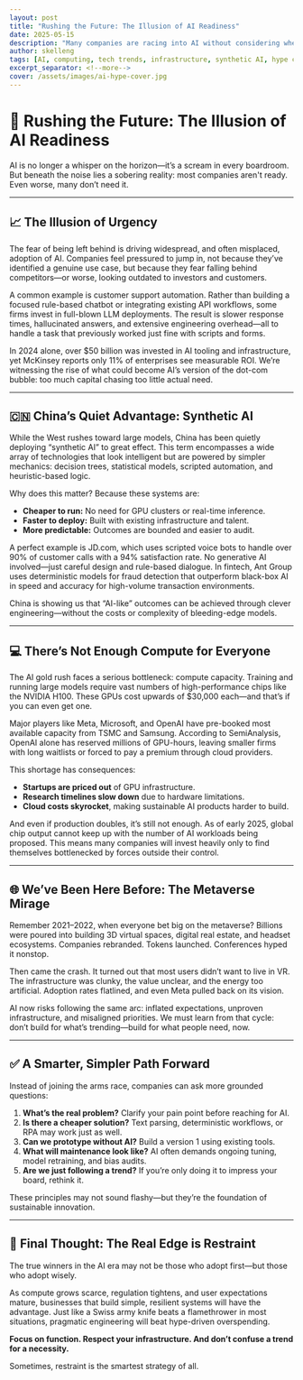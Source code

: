 ```yaml
---
layout: post
title: "Rushing the Future: The Illusion of AI Readiness"
date: 2025-05-15
description: "Many companies are racing into AI without considering whether it’s needed or sustainable. Here's a closer look at the hype, the hidden costs, and smarter alternatives."
author: skelleng
tags: [AI, computing, tech trends, infrastructure, synthetic AI, hype cycles, innovation]
excerpt_separator: <!--more-->
cover: /assets/images/ai-hype-cover.jpg
---
```


# 🤖 Rushing the Future: The Illusion of AI Readiness

AI is no longer a whisper on the horizon—it’s a scream in every boardroom. But beneath the noise lies a sobering reality: most companies aren't ready. Even worse, many don’t need it.

<!--more-->

---

## 📈 The Illusion of Urgency

The fear of being left behind is driving widespread, and often misplaced, adoption of AI. Companies feel pressured to jump in, not because they’ve identified a genuine use case, but because they fear falling behind competitors—or worse, looking outdated to investors and customers.

A common example is customer support automation. Rather than building a focused rule-based chatbot or integrating existing API workflows, some firms invest in full-blown LLM deployments. The result is slower response times, hallucinated answers, and extensive engineering overhead—all to handle a task that previously worked just fine with scripts and forms.

In 2024 alone, over \$50 billion was invested in AI tooling and infrastructure, yet McKinsey reports only 11% of enterprises see measurable ROI. We’re witnessing the rise of what could become AI’s version of the dot-com bubble: too much capital chasing too little actual need.

---

## 🇨🇳 China’s Quiet Advantage: Synthetic AI

While the West rushes toward large models, China has been quietly deploying “synthetic AI” to great effect. This term encompasses a wide array of technologies that look intelligent but are powered by simpler mechanics: decision trees, statistical models, scripted automation, and heuristic-based logic.

Why does this matter? Because these systems are:

* **Cheaper to run:** No need for GPU clusters or real-time inference.
* **Faster to deploy:** Built with existing infrastructure and talent.
* **More predictable:** Outcomes are bounded and easier to audit.

A perfect example is JD.com, which uses scripted voice bots to handle over 90% of customer calls with a 94% satisfaction rate. No generative AI involved—just careful design and rule-based dialogue. In fintech, Ant Group uses deterministic models for fraud detection that outperform black-box AI in speed and accuracy for high-volume transaction environments.

China is showing us that “AI-like” outcomes can be achieved through clever engineering—without the costs or complexity of bleeding-edge models.

---

## 💻 There’s Not Enough Compute for Everyone

The AI gold rush faces a serious bottleneck: compute capacity. Training and running large models require vast numbers of high-performance chips like the NVIDIA H100. These GPUs cost upwards of \$30,000 each—and that’s if you can even get one.

Major players like Meta, Microsoft, and OpenAI have pre-booked most available capacity from TSMC and Samsung. According to SemiAnalysis, OpenAI alone has reserved millions of GPU-hours, leaving smaller firms with long waitlists or forced to pay a premium through cloud providers.

This shortage has consequences:

* **Startups are priced out** of GPU infrastructure.
* **Research timelines slow down** due to hardware limitations.
* **Cloud costs skyrocket**, making sustainable AI products harder to build.

And even if production doubles, it’s still not enough. As of early 2025, global chip output cannot keep up with the number of AI workloads being proposed. This means many companies will invest heavily only to find themselves bottlenecked by forces outside their control.

---

## 🌐 We’ve Been Here Before: The Metaverse Mirage

Remember 2021–2022, when everyone bet big on the metaverse? Billions were poured into building 3D virtual spaces, digital real estate, and headset ecosystems. Companies rebranded. Tokens launched. Conferences hyped it nonstop.

Then came the crash. It turned out that most users didn’t want to live in VR. The infrastructure was clunky, the value unclear, and the energy too artificial. Adoption rates flatlined, and even Meta pulled back on its vision.

AI now risks following the same arc: inflated expectations, unproven infrastructure, and misaligned priorities. We must learn from that cycle: don’t build for what’s trending—build for what people need, now.

---

## ✅ A Smarter, Simpler Path Forward

Instead of joining the arms race, companies can ask more grounded questions:

1. **What’s the real problem?** Clarify your pain point before reaching for AI.
2. **Is there a cheaper solution?** Text parsing, deterministic workflows, or RPA may work just as well.
3. **Can we prototype without AI?** Build a version 1 using existing tools.
4. **What will maintenance look like?** AI often demands ongoing tuning, model retraining, and bias audits.
5. **Are we just following a trend?** If you’re only doing it to impress your board, rethink it.

These principles may not sound flashy—but they’re the foundation of sustainable innovation.

---

## 🧠 Final Thought: The Real Edge is Restraint

The true winners in the AI era may not be those who adopt first—but those who adopt wisely.

As compute grows scarce, regulation tightens, and user expectations mature, businesses that build simple, resilient systems will have the advantage. Just like a Swiss army knife beats a flamethrower in most situations, pragmatic engineering will beat hype-driven overspending.

**Focus on function. Respect your infrastructure. And don’t confuse a trend for a necessity.**

Sometimes, restraint is the smartest strategy of all.
